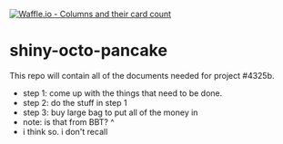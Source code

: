 [![Waffle.io - Columns and their card count](https://badge.waffle.io/kellihsf/shiny-octo-pancake.png?columns=all)](https://waffle.io/kellihsf/shiny-octo-pancake?utm_source=badge)
# shiny-octo-pancake

This repo will contain all of the documents needed for project #4325b. 

- step 1: 
come up with the things that need to be done.
- step 2:
do the stuff in step 1
- step 3: 
buy large bag to put all of the money in
 - note: is that from BBT? ^
 - i think so. i don't recall
